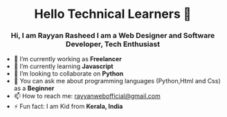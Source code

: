<h1 align="center">Hello Technical Learners 👋</h1>
<h3 align="center">Hi, I am Rayyan Rasheed I am a Web Designer and Software Developer, Tech Enthusiast</h3>



- 🔭 I’m currently working as **Freelancer**
- :book: I’m currently learning **Javascript**
- 👯 I’m looking to collaborate on **Python**
- 💬 You can ask me about programming languages (Python,Html and Css) as a **Beginner**
- 📫 How to reach me: rayyanwebofficial@gmail.com
- ⚡ Fun fact: I am Kid from **Kerala, India**
